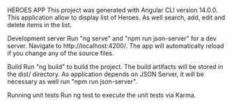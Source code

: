 HEROES APP
This project was generated with Angular CLI version 14.0.0.
This application allow to display list of Heroes. As well search, add, edit and delete items in the list.

Development server
Run "ng serve" and "npm run json-server" for a dev server. Navigate to http://localhost:4200/. The app will automatically reload if you change any of the source files.

Build
Run "ng build" to build the project. The build artifacts will be stored in the dist/ directory. As application depends on JSON Server, it will be necessary as well run "npm run json-server".

Running unit tests
Run ng test to execute the unit tests via Karma.
